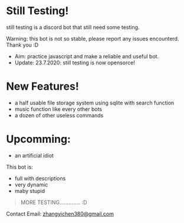 # Still Testing!

still testing is a discord bot that still need some testing.

  Warning: this bot is not so stable, please report any issues encounterd. Thank you :D 
  
  - Aim: practice javascript and make a reliable and useful bot.
  - Update: 23.7.2020: still testing is now opensorce! 

# New Features!

  - a half usable file storage system using sqlite with search function
  - music function like every other bots 
  - a dozen of other useless commands 
  
# Upcomming:

  - an artificial idiot

This bot is:
  - full with descriptions 
  - very dynamic 
  - maby stupid 

> MORE TESTING..............  :D

Contact Email: zhangyichen380@gmail.com
